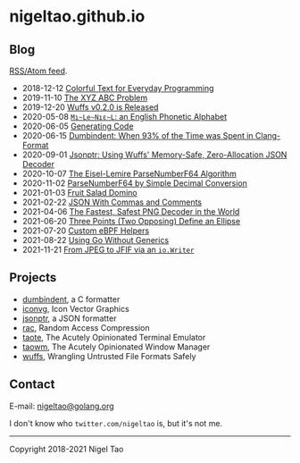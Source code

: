 # nigeltao.github.io


## Blog

[RSS/Atom feed](/feed.xml).

- 2018-12-12 [Colorful Text for Everyday Programming](./blog/2018/colorful-text.md)
- 2019-11-10 [The XYZ ABC Problem](./blog/2019/xyz-abc-problem.md)
- 2019-12-20 [Wuffs v0.2.0 is Released](./blog/2019/wuffs-v020-released.md)
- 2020-05-08 [`Mı~Le~Nıε~L`: an English Phonetic Alphabet](./blog/2020/miileeniol.md)
- 2020-06-05 [Generating Code](./blog/2020/generating-code.md)
- 2020-06-15 [Dumbindent: When 93% of the Time was Spent in Clang-Format](./blog/2020/dumbindent.md)
- 2020-09-01 [Jsonptr: Using Wuffs' Memory-Safe, Zero-Allocation JSON Decoder](./blog/2020/jsonptr.md)
- 2020-10-07 [The Eisel-Lemire ParseNumberF64 Algorithm](./blog/2020/eisel-lemire.md)
- 2020-11-02 [ParseNumberF64 by Simple Decimal Conversion](./blog/2020/parse-number-f64-simple.md)
- 2021-01-03 [Fruit Salad Domino](./blog/2021/fruit-salad-domino.md)
- 2021-02-22 [JSON With Commas and Comments](./blog/2021/json-with-commas-comments.md)
- 2021-04-06 [The Fastest, Safest PNG Decoder in the World](./blog/2021/fastest-safest-png-decoder.md)
- 2021-06-20 [Three Points (Two Opposing) Define an Ellipse](./blog/2021/three-points-define-ellipse.md)
- 2021-07-20 [Custom eBPF Helpers](./blog/2021/custom-ebpf-helpers.md)
- 2021-08-22 [Using Go Without Generics](./blog/2021/using-go-without-generics.md)
- 2021-11-21 [From JPEG to JFIF via an `io.Writer`](./blog/2021/from-jpeg-to-jfif.md)


## Projects

- [dumbindent](https://nigeltao.github.io/blog/2020/dumbindent.html), a C formatter
- [iconvg](https://github.com/google/iconvg), Icon Vector Graphics
- [jsonptr](https://nigeltao.github.io/blog/2020/jsonptr.html), a JSON formatter
- [rac](https://github.com/google/wuffs/blob/master/doc/spec/rac-spec.md), Random Access Compression
- [taote](https://github.com/nigeltao/taote), The Acutely Opinionated Terminal Emulator
- [taowm](https://github.com/nigeltao/taowm), The Acutely Opinionated Window Manager
- [wuffs](https://github.com/google/wuffs), Wrangling Untrusted File Formats Safely


## Contact

E-mail: nigeltao@golang.org

I don't know who `twitter.com/nigeltao` is, but it's not me.


---

Copyright 2018-2021 Nigel Tao
